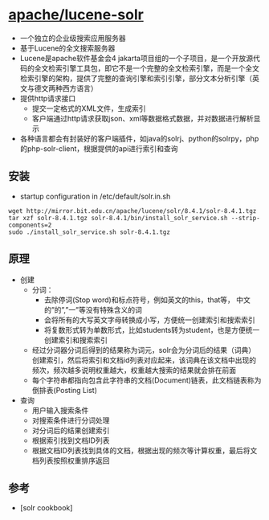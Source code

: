 # [apache/lucene-solr](https://github.com/apache/lucene-solr)

* 一个独立的企业级搜索应用服务器
* 基于Lucene的全文搜索服务器
* Lucene是apache软件基金会4 jakarta项目组的一个子项目，是一个开放源代码的全文检索引擎工具包，即它不是一个完整的全文检索引擎，而是一个全文检索引擎的架构，提供了完整的查询引擎和索引引擎，部分文本分析引擎（英文与德文两种西方语言）
* 提供http请求接口
    - 提交一定格式的XML文件，生成索引
    - 客户端通过http请求获取json、xml等数据格式数据，并对数据进行解析显示
* 各种语言都会有封装好的客户端插件，如java的solrj、python的solrpy，php的php-solr-client，根据提供的api进行索引和查询

## 安装

* startup configuration in /etc/default/solr.in.sh

```
wget http://mirror.bit.edu.cn/apache/lucene/solr/8.4.1/solr-8.4.1.tgz
tar xzf solr-8.4.1.tgz solr-8.4.1/bin/install_solr_service.sh --strip-components=2
sudo ./install_solr_service.sh solr-8.4.1.tgz
```

## 原理

* 创建
    - 分词：
        + 去除停词(Stop word)和标点符号，例如英文的this，that等， 中文的”的”,”一”等没有特殊含义的词
        + 会将所有的大写英文字母转换成小写，方便统一创建索引和搜索索引
        + 将复数形式转为单数形式，比如students转为student，也是方便统一创建索引和搜索索引
    - 经过分词器分词后得到的结果称为词元，solr会为分词后的结果（词典）创建索引，然后将索引和文档id列表对应起来，该词典在该文档中出现的频次，频次越多说明权重越大，权重越大搜索的结果就会排在前面
    - 每个字符串都指向包含此字符串的文档(Document)链表，此文档链表称为倒排表(Posting List)
* 查询
    - 用户输入搜索条件
    - 对搜索条件进行分词处理
    - 对分词后的结果创建索引
    - 根据索引找到文档ID列表
    - 根据文档ID列表找到具体的文档，根据出现的频次等计算权重，最后将文档列表按照权重排序返回

## 参考

* [solr cookbook]
